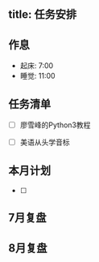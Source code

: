 
title: 任务安排
---

## 作息

 * 起床: 7:00
 * 睡觉: 11:00


## 任务清单

- [ ] 廖雪峰的Python3教程
- [ ] 美语从头学音标




## 本月计划
- [ ] 


## 7月复盘

## 8月复盘






